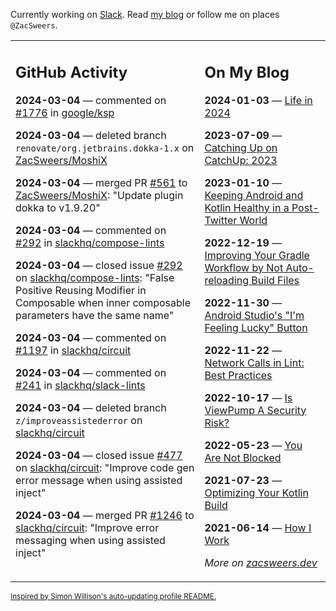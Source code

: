 Currently working on [Slack](https://slack.com/). Read [my blog](https://zacsweers.dev/) or follow me on places `@ZacSweers`.

<table><tr><td valign="top" width="60%">

## GitHub Activity
<!-- githubActivity starts -->
**2024-03-04** — commented on [#1776](https://github.com/google/ksp/issues/1776#issuecomment-1977613645) in [google/ksp](https://github.com/google/ksp)

**2024-03-04** — deleted branch `renovate/org.jetbrains.dokka-1.x` on [ZacSweers/MoshiX](https://github.com/ZacSweers/MoshiX)

**2024-03-04** — merged PR [#561](https://github.com/ZacSweers/MoshiX/pull/561) to [ZacSweers/MoshiX](https://github.com/ZacSweers/MoshiX): "Update plugin dokka to v1.9.20"

**2024-03-04** — commented on [#292](https://github.com/slackhq/compose-lints/issues/292#issuecomment-1977392705) in [slackhq/compose-lints](https://github.com/slackhq/compose-lints)

**2024-03-04** — closed issue [#292](https://github.com/slackhq/compose-lints/issues/292) on [slackhq/compose-lints](https://github.com/slackhq/compose-lints): "False Positive Reusing Modifier in Composable when inner composable parameters have the same name"

**2024-03-04** — commented on [#1197](https://github.com/slackhq/circuit/pull/1197#issuecomment-1977115618) in [slackhq/circuit](https://github.com/slackhq/circuit)

**2024-03-04** — commented on [#241](https://github.com/slackhq/slack-lints/issues/241#issuecomment-1977044464) in [slackhq/slack-lints](https://github.com/slackhq/slack-lints)

**2024-03-04** — deleted branch `z/improveassistederror` on [slackhq/circuit](https://github.com/slackhq/circuit)

**2024-03-04** — closed issue [#477](https://github.com/slackhq/circuit/issues/477) on [slackhq/circuit](https://github.com/slackhq/circuit): "Improve code gen error message when using assisted inject"

**2024-03-04** — merged PR [#1246](https://github.com/slackhq/circuit/pull/1246) to [slackhq/circuit](https://github.com/slackhq/circuit): "Improve error messaging when using assisted inject"
<!-- githubActivity ends -->
</td><td valign="top" width="40%">

## On My Blog
<!-- blog starts -->
**2024-01-03** — [Life in 2024](https://www.zacsweers.dev/life-in-2024/)

**2023-07-09** — [Catching Up on CatchUp: 2023](https://www.zacsweers.dev/catching-up-on-catchup-2023/)

**2023-01-10** — [Keeping Android and Kotlin Healthy in a Post-Twitter World](https://www.zacsweers.dev/keeping-android-healthy/)

**2022-12-19** — [Improving Your Gradle Workflow by Not Auto-reloading Build Files](https://www.zacsweers.dev/improving-your-workflow-by-not-auto-reloading-build-files/)

**2022-11-30** — [Android Studio's "I'm Feeling Lucky" Button](https://www.zacsweers.dev/android-studios-im-feeling-lucky-button/)

**2022-11-22** — [Network Calls in Lint: Best Practices](https://www.zacsweers.dev/network-calls-in-lint-best-practices/)

**2022-10-17** — [Is ViewPump A Security Risk?](https://www.zacsweers.dev/is-viewpump-a-security-risk/)

**2022-05-23** — [You Are Not Blocked](https://www.zacsweers.dev/you-are-not-blocked/)

**2021-07-23** — [Optimizing Your Kotlin Build](https://www.zacsweers.dev/optimizing-your-kotlin-build/)

**2021-06-14** — [How I Work](https://www.zacsweers.dev/how-i-work/)
<!-- blog ends -->
_More on [zacsweers.dev](https://zacsweers.dev/)_
</td></tr></table>

<sub><a href="https://simonwillison.net/2020/Jul/10/self-updating-profile-readme/">Inspired by Simon Willison's auto-updating profile README.</a></sub>